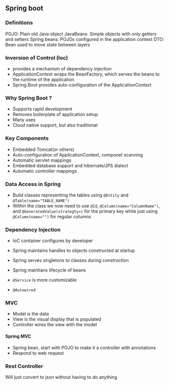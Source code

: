 ## Spring boot

### Definitions

POJO: Plain old Java object
JavaBeans: Simple objects with only getters and setters
Spring beans: POJOs configured in the application context
DTO: Bean used to move state between layers

### Inversion of Control (Ioc)

* provides a mechanism of dependency injection
* ApplicationContext wraps the BeanFactory, which serves the beans to the runtime of the application
* Spring Boot provides auto-configuration of the ApplicationContext

### Why Spring Boot ?
* Supports rapid development
* Removes boilerplate of application setup
* Many uses
* Cloud native support, but also traditional

### Key Components
* Embedded Tomcat(or others)
* Auto-configuration of ApplicationContext, componet scanning
* Automatic servlet mappings
* Embedded database support and hibernate/JPS dialect
* Automatic controller mappings

### Data Access in Spring
* Build classes representing the tables using `@Entity` and `@Table(name="TABLE_NAME")`
* Within the class we now need to use `@Id`, `@Column(name="ColumnName")`, and `@GeneratedValue(strategty=)` for the primary key while just using `@Column(name="")` for regular columns
 

### Dependency Injection
* IoC container configures by developer
* Spring maintains handles to objects constructed at startup
* Spring serves singletons to classes during construction
* Spring maintians lifecycle of beans

* `@Service` is more customizable
* `@Autowired` 

### MVC
* Model is the data
* View is the visual display that is populated
* Controller wires the view with the model

#### Spring MVC
* Spring bean, start with POJO to make it a controller with annotations
* Respond to web request

### Rest Controller
Will just convert to json without having to do anything
 
 
 	
